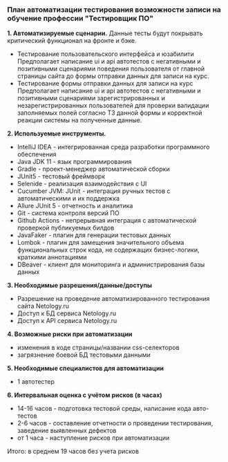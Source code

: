 ### **План автоматизации тестирования возможности записи на обучение профессии "Тестировщик ПО"**

**1. Автоматизируемые сценарии.**
Данные тесты будут покрывать критический функционал на фронте и бэке.

- Тестирование пользовательского интерфейса и юзабилити
 Предполагает написание ui и api автотестов с негативными и позитивными сценариями поведения пользователя от главной страницы сайта до формы отправки данных для записи на курс. 
- Тестирование формы отправки данных для записи на курс
Предполагает написание ui и api автотестов с негативными и позитивными сценариями зарегистрированных и незарегистрированных пользователей для проверки валидации заполняемых полей согласно ТЗ данной формы и корректной реакции системы на полученные данные.

**2. Используемые инструменты.**

- IntelliJ IDEA - интегрированная среда разработки программного обеспечения
- Java JDK 11 - язык программирования 
- Gradle - проект-менеджер автоматической сборки
- JUnit5 - тестовый фреймворк
- Selenide - реализация взаимодействия с UI
- Cucumber JVM: JUnit - интеграция ручных тестов с автоматическими и их поддержка
- Allure JUnit 5 - отчетность и аналитика
- Git - система контроля версий ПО
- Github Actions - непрерывная интеграция с автоматической проверкой публикуемых билдов
- JavaFaker - плагин для генерации тестовых данных
- Lombok - плагин для замещения значительного объема функциональных строк кода, не содержащих бизнес-логики, краткими аннотациями
- DBeaver - клиент для мониторинга и администрирования базы данных

**3. Необходимые разрешения/данные/доступы**

- Разрешение на проведение автоматизированного тестирования сайта Netology.ru
- Доступ к БД сервиса Netology.ru
- Доступ к API сервиса Netology.ru

**4. Возможные риски при автоматизации**

- изменения в коде страницы/названии css-селекторов
- загрязнение боевой БД тестовыми данными

**5. Необходимые специалистов для автоматизации**

- 1 автотестер

**6. Интервальная оценка с учётом рисков (в часах)**

- 14-16 часов - подготовка тестовой среды, написание кода авто-тестов
- 2-6 часов - составление отчетности о проведении тестирования, заведение выявленных дефектов
- от 1 часа - наступление рисков при автоматизации

Итого: в среднем 19 часов без учета рисков
